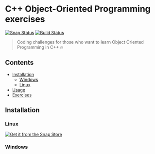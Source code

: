 # C++ Object-Oriented Programming exercises
[![Snap Status](https://build.snapcraft.io/badge/kerolloz/oop-exercises.svg)](https://build.snapcraft.io/user/kerolloz/oop-exercises) [![Build Status](https://travis-ci.com/kerolloz/oop-exercises.svg?branch=master)](https://travis-ci.com/kerolloz/oop-exercises)
>Coding challenges for those who want to learn Object Oriented Programming in C++ :fire:

## Contents
- [Installation](#installation)
  - [Windows](#windows)
  - [Linux](#linux)
- [Usage](#usage)
- [Exercises](/exercises)

## Installation
### Linux
[![Get it from the Snap Store](https://snapcraft.io/static/images/badges/en/snap-store-black.svg)](https://snapcraft.io/oop-exercises)
### Windows



